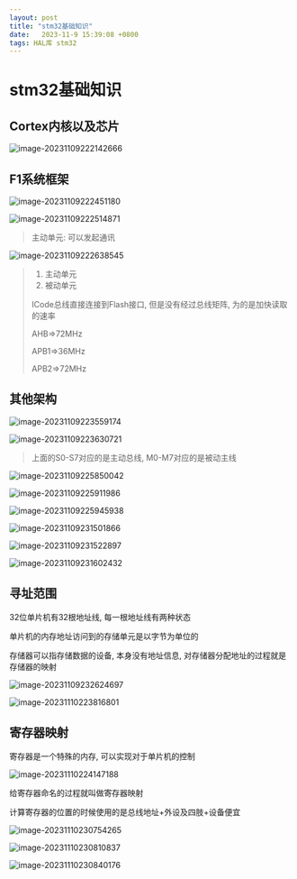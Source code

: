 ```yaml
---
layout: post
title: "stm32基础知识" 
date:   2023-11-9 15:39:08 +0800
tags: HAL库 stm32
---
```


# stm32基础知识

## Cortex内核以及芯片

![image-20231109222142666](https://picture-01-1316374204.cos.ap-beijing.myqcloud.com/image/202311092221753.png)

## F1系统框架

![image-20231109222451180](https://picture-01-1316374204.cos.ap-beijing.myqcloud.com/image/202311092224315.png)

![image-20231109222514871](https://picture-01-1316374204.cos.ap-beijing.myqcloud.com/image/202311092225931.png)

> 主动单元: 可以发起通讯

![image-20231109222638545](https://picture-01-1316374204.cos.ap-beijing.myqcloud.com/image/202311092226606.png)

> 1. 主动单元
> 2. 被动单元
>
> ICode总线直接连接到Flash接口, 但是没有经过总线矩阵, 为的是加快读取的速率
>
> AHB=>72MHz
>
> APB1=>36MHz
>
> APB2=>72MHz

## 其他架构

![image-20231109223559174](https://picture-01-1316374204.cos.ap-beijing.myqcloud.com/image/202311092235244.png)

![image-20231109223630721](https://picture-01-1316374204.cos.ap-beijing.myqcloud.com/image/202311092236796.png)

> 上面的S0-S7对应的是主动总线, M0-M7对应的是被动主线

![image-20231109225850042](https://picture-01-1316374204.cos.ap-beijing.myqcloud.com/image/202311092258107.png)

![image-20231109225911986](https://picture-01-1316374204.cos.ap-beijing.myqcloud.com/image/202311092259148.png)



![image-20231109225945938](https://picture-01-1316374204.cos.ap-beijing.myqcloud.com/image/202311092259026.png)

![image-20231109231501866](https://picture-01-1316374204.cos.ap-beijing.myqcloud.com/image/202311092315936.png)

![image-20231109231522897](https://picture-01-1316374204.cos.ap-beijing.myqcloud.com/image/202311092315978.png)

![image-20231109231602432](https://picture-01-1316374204.cos.ap-beijing.myqcloud.com/image/202311092316515.png)

## 寻址范围

32位单片机有32根地址线, 每一根地址线有两种状态

单片机的内存地址访问到的存储单元是以字节为单位的

存储器可以指存储数据的设备, 本身没有地址信息, 对存储器分配地址的过程就是存储器的映射

![image-20231109232624697](https://picture-01-1316374204.cos.ap-beijing.myqcloud.com/image/202311092326773.png)

![image-20231110223816801](https://picture-01-1316374204.cos.ap-beijing.myqcloud.com/image/202311102238974.png)

## 寄存器映射

寄存器是一个特殊的内存, 可以实现对于单片机的控制

![image-20231110224147188](https://picture-01-1316374204.cos.ap-beijing.myqcloud.com/image/202311102241252.png)

给寄存器命名的过程就叫做寄存器映射

计算寄存器的位置的时候使用的是总线地址+外设及四肢+设备便宜

![image-20231110230754265](https://picture-01-1316374204.cos.ap-beijing.myqcloud.com/image/202311102307314.png)

![image-20231110230810837](https://picture-01-1316374204.cos.ap-beijing.myqcloud.com/image/202311102308894.png)

![image-20231110230840176](https://picture-01-1316374204.cos.ap-beijing.myqcloud.com/image/202311102308230.png)















